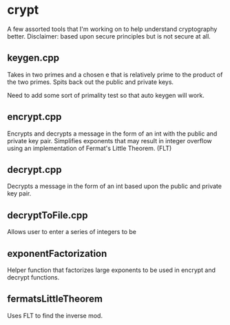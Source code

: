 # crypt

A few assorted tools that I'm working on to help understand cryptography better. Disclaimer: based upon secure principles but is not secure at all. 

## keygen.cpp

Takes in two primes and a chosen e that is relatively prime to the product of the two primes. Spits back out the public and private keys.

Need to add some sort of primality test so that auto keygen will work.

## encrypt.cpp

Encrypts and decrypts a message in the form of an int with the public and private key pair. Simplifies exponents that may result in integer overflow using an implementation of Fermat's Little Theorem. (FLT)

## decrypt.cpp

Decrypts a message in the form of an int based upon the public and private key pair.

## decryptToFile.cpp

Allows user to enter a series of integers to be

## exponentFactorization

Helper function that factorizes large exponents to be used in encrypt and decrypt functions.

## fermatsLittleTheorem

Uses FLT to find the inverse mod.

